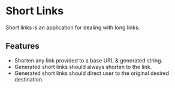 # Short Links

Short links is an application for dealing with long links. 

## Features

- Shorten any link provided to a base URL & generated string.
- Generated short links should always shorten to the link.
- Generated short links should direct user to the original desired destination.